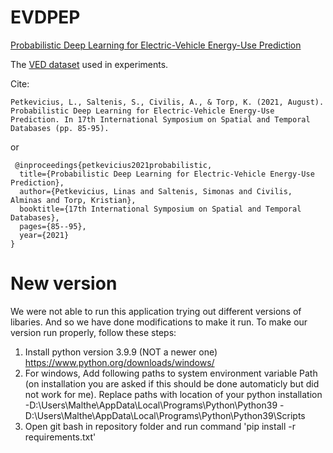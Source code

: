 # EVDPEP
[Probabilistic Deep Learning for Electric-Vehicle Energy-Use Prediction](https://dl.acm.org/doi/fullHtml/10.1145/3469830.3470915)


The [VED dataset](https://drive.google.com/drive/folders/1NxGQzGXARK7qCSMHlsuL-Ovrl-0itisL?usp=sharing) used in experiments.


Cite:

    Petkevicius, L., Saltenis, S., Civilis, A., & Torp, K. (2021, August). Probabilistic Deep Learning for Electric-Vehicle Energy-Use Prediction. In 17th International Symposium on Spatial and Temporal Databases (pp. 85-95).
    
or


     @inproceedings{petkevicius2021probabilistic,
      title={Probabilistic Deep Learning for Electric-Vehicle Energy-Use Prediction},
      author={Petkevicius, Linas and Saltenis, Simonas and Civilis, Alminas and Torp, Kristian},
      booktitle={17th International Symposium on Spatial and Temporal Databases},
      pages={85--95},
      year={2021}
    }

# New version
We were not able to run this application trying out different versions of libaries. And so we have done modifications to make it run. To make our version run properly, follow these steps:

1. Install python version 3.9.9 (NOT a newer one) https://www.python.org/downloads/windows/
2. For windows, Add following paths to system environment variable Path (on installation you are asked if this should be done automaticly but did not work for me). Replace paths with location of your python installation
-D:\Users\Malthe\AppData\Local\Programs\Python\Python39
-D:\Users\Malthe\AppData\Local\Programs\Python\Python39\Scripts
3. Open git bash in repository folder and run command 'pip install -r requirements.txt'